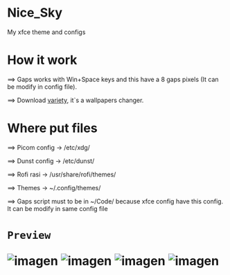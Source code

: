 # Nice_Sky
My xfce theme and configs

<h1>
  How it work
</h1>
  ==> Gaps works with Win+Space keys and this have a 8 gaps pixels (It can be modify in config file).
  
  ==> Download <a href="https://alternativeto.net/software/variety-wallpaper-changer/about/"> variety</a>, it`s a wallpapers changer.

<h1>
  Where put files
</h1>
  
  ==> Picom config -> /etc/xdg/
  
  ==> Dunst config -> /etc/dunst/
  
  ==> Rofi rasi -> /usr/share/rofi/themes/
  
  ==> Themes -> ~/.config/themes/
  
  ==> Gaps script must to be in ~/Code/ because xfce config have this config. It can be modify in same config file
  

<h1>
  
    Preview
  ![imagen](https://user-images.githubusercontent.com/85375012/167888760-dcf8f92b-b175-4724-bdf5-4ca4b1f0fb26.png)
  ![imagen](https://user-images.githubusercontent.com/85375012/167888846-11990070-4e63-4847-8f13-1bd7e1cb6d62.png)
  ![imagen](https://user-images.githubusercontent.com/85375012/167889033-f63ccbd8-e8b2-4609-accd-00f29bb2374e.png)
  ![imagen](https://user-images.githubusercontent.com/85375012/167889093-d361055d-8fdd-423a-8711-006c2542040f.png)

</h1>
